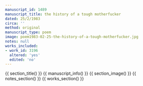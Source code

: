 ```yaml
---
manuscript_id: 1489
manuscript_title: the history of a tough motherfucker
dated: 25/2/1983
circa: ''
method: original
manuscript_type: poem
image: poem1983-02-25-the-history-of-a-tough-motherfucker.jpg
notes: null
works_included:
- work_id: 3196
  altered: 'yes'
  edited: 'no'
---
```


{{ section_title() }}
{{ manuscript_info() }}
{{ section_image() }}
{{ notes_section() }}
{{ works_section() }}
